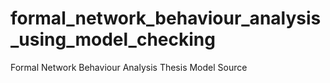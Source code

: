 # formal_network_behaviour_analysis_using_model_checking
Formal Network Behaviour Analysis Thesis Model Source
